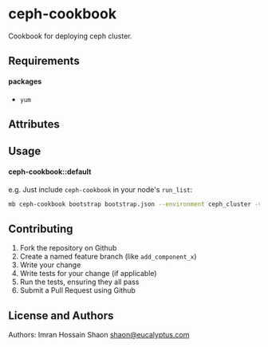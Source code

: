 ceph-cookbook
======================
Cookbook for deploying ceph cluster.

Requirements
------------

#### packages
- `yum`

Attributes
----------

Usage
-----
#### ceph-cookbook::default

e.g.
Just include `ceph-cookbook` in your node's `run_list`:

```bash
mb ceph-cookbook bootstrap bootstrap.json --environment ceph_cluster -v
```

Contributing
------------

1. Fork the repository on Github
2. Create a named feature branch (like `add_component_x`)
3. Write your change
4. Write tests for your change (if applicable)
5. Run the tests, ensuring they all pass
6. Submit a Pull Request using Github

License and Authors
-------------------
Authors: Imran Hossain Shaon shaon@eucalyptus.com
